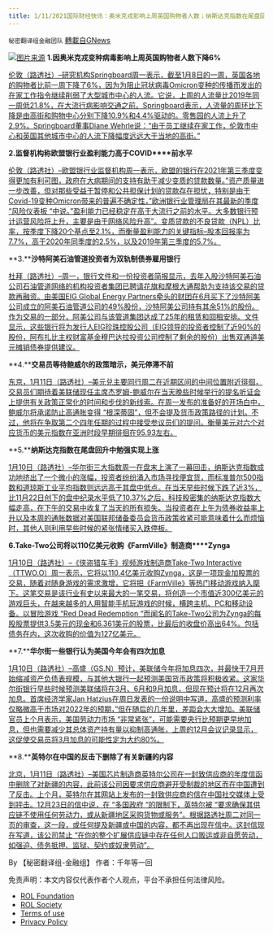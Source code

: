 ```yaml
---
title: 1/11/2021国际财经快讯：奥米克戎影响上周英国购物者人数；纳斯达克指数在尾盘回升中勉强实现上涨
---
```

`秘密翻译组金融团队` [轉載自GNews](https://gnews.org/zh-hans/1847633/)

![](https://assets.gnews.org/wp-content/uploads/2022/01/图片1-65.png)[图片来源](https://dzm0ugdauank9.cloudfront.net)
**1.****因奥米克戎变种病毒影响上周英国购物者人数下降****6%**

[伦敦（路透社）–研究机构Springboard周一表示，截至1月8日的一周，英国各地的购物者比前一周下降了6%，因为为阻止冠状病毒Omicron变种的传播而发出的在家工作指令继续削弱了大型城市中心的人流。它说，上周的人流量比2019年同一周低21.8%，在大流行病影响交通之前。Springboard表示，人流量的周环比下降是由高街和购物中心分别下降10.9%和4.4%驱动的。零售园的人流上升了2.9%。Springboard董事Diane Wehrle说：“由于员工继续在家工作，伦敦市中心和英国其他城市中心的人流下降幅度远远大于当地的高街。”](https://www.oann.com/uk-shopper-numbers-down-6-last-week-as-city-centres-avoided/)

**2.****监督机构称欧盟银行业盈利能力高于****COVID****前水平**

[伦敦（路透社）–欧盟银行业监督机构周一表示，欧盟的银行在2021年第三季度变得更加有利可图，政府在大病期间的支持有助于减少变质的贷款数量。”资产质量进一步改善，但对那些受益于暂停和公共担保计划的贷款存在担忧，特别是由于Covid-19变种Omicron带来的普遍不确定性，”欧洲银行业管理局在其最新的季度 “风险仪表板 “中说。”盈利能力已经稳定在高于大流行之前的水平。大多数银行预计运营风险将上升，主要是由于网络风险升高”。变质贷款的不良贷款（NPL）比率，按季度下降20个基点至2.1%，而衡量盈利能力的关键指标–股本回报率为7.7%，高于2020年同季度的2.5%，以及2019年第三季度的5.7%。](https://www.oann.com/eu-banking-profitability-above-pre-covid-levels-says-watchdog/)

**3.****沙特阿美石油管道投资者为双轨制债券雇用银行**

[杜拜（路透社）–周一，银行文件和一份投资者简报显示，去年入股沙特阿美石油公司石油管道网络的机构投资者集团已聘请花旗和摩根大通帮助为支持该交易的贷款再融资。由美国EIG Global Energy Partners牵头的财团在6月买下了沙特阿美公司成立的阿美石油管道公司的49%股份，沙特阿美公司持有其余51%的股份。作为交易的一部分，阿美公司与该管道集团达成了25年的租赁和回租安排。文件显示，这些银行将为发行人EIG珍珠控股公司（EIG领导的投资者控制了近90%的股份，阿布扎比主权财富基金穆巴达拉投资公司控制了剩余的股份）出售双通道美元摊销债券提供建议。](https://www.oann.com/eig-led-investors-in-aramco-oil-pipelines-hire-banks-for-dual-tranche-bonds/)

**4.****交易员等待鲍威尔的政策暗示，美元停滞不前**

[东京，1月11日（路透社）–美元兑主要同行周二在近期区间的中间位置附近徘徊，交易员们期待着美联储现任主席杰罗姆-鲍威尔在当天晚些时候举行的提名听证会上提供有关政策正常化的时间和步伐的新线索。在周一发布的准备好的开场白中，鲍威尔将承诺防止高通胀变得 “根深蒂固”，但不会提及货币政策路径的计划。不过，他将在争取第二个四年任期的过程中接受参议员们的提问。衡量美元对六个对应货币的美元指数在亚洲时段早期徘徊在95.93左右。](https://www.reuters.com/markets/europe/dollar-stagnates-traders-wait-powell-policy-hints-2022-01-11/)

**5.****纳斯达克指数在尾盘回升中勉强实现上涨**

[1月10日（路透社）–华尔街三大指数周一在盘末上演了一幕回击，纳斯达克指数成功地挤出了一个微小的涨幅，投资者纷纷涌入市场寻找便宜货，而标准普尔500指数和道琼斯工业平均指数则远远高于其盘中低点。在当天早些时候下跌了近3%，比11月22日创下的盘中纪录水平低了10.37%之后，科技股密集的纳斯达克指数大幅走高，在下午的交易中收复了当天的所有损失。当投资者在上午为债券收益率上升以及本周的通胀数据对美国联邦储备委员会货币政策收紧可能意味着什么而烦恼时，其他人则利用早些时候的紧张情绪买入跌停板。](https://www.reuters.com/markets/europe/nasdaq-ekes-out-gain-late-session-comeback-2022-01-10/)

**6.****Take-Two****公司将以****110****亿美元收购《****FarmVille****》制造商****Zynga**

[1月10日（路透社）–《侠盗猎车手》视频游戏制造商Take-Two Interactive（TTWO.O）周一表示，它将以110.4亿美元收购Zynga，这是一项现金加股票的交易，随着对随身游戏的需求激增，它将把《FarmVille》等热门移动游戏纳入麾下。这笔交易是该行业有史以来最大的一笔交易，将创造一个市值近300亿美元的游戏巨头，在越来越多的人用智能手机玩游戏的时候，横跨主机、PC和移动设备。以冒险游戏 “Red Dead Redemption “而闻名的Take-Two公司为Zynga的每股股票提供3.5美元的现金和6.361美元的股票，比最后的收盘价高出64%。包括债务在内，这次收购的价值为127亿美元。](https://www.reuters.com/markets/deals/take-two-acquire-zynga-an-enterprise-value-127-billion-2022-01-10/)

**7.****华尔街一些银行认为美国今年会有四次加息**

[1月10日（路透社）–高盛（GS.N）预计，美联储今年将加息四次，并最快于7月开始缩减资产负债表规模，与其他大银行一起预测美国货币政策将积极收紧。这家华尔街银行早些时候预测美联储将在3月、6月和9月加息，但现在预计将在12月再次加息。首席经济学家Jan Hatzius在周日发表的一份说明中写道，高盛的预测利率仅略微高于市场对2022年的预期，”但在随后的几年里，差距会大大增加。美联储官员上个月表示，美国劳动力市场 “非常紧张”，可能需要央行比预期更早地加息，但也需要减少其总体资产持有量以抑制高通胀，上周的12月会议记录显示，这促使交易员将3月加息的可能性定为大约80%。](https://www.reuters.com/markets/funds/goldman-sachs-expects-four-fed-rate-hikes-this-year-2022-01-10/)

**8.****英特尔在中国的反击下删除了有关新疆的内容**

[北京，1月11日（路透社）–美国芯片制造商英特尔公司在一封致供应商的年度信函中删除了对新疆的内容，此前该公司因要求供应商避开受制裁的地区而在中国遭到了反击。上个月，英特尔在其网站上发布的一封致供应商的信在中国社交媒体上受到抨击。12月23日的信中说，在 “多国政府 “的限制下，英特尔被 “要求确保其供应链不使用任何劳动力，或从新疆地区采购货物或服务”。根据路透社周二对同一页的审查，这一段，或任何提及新疆或中国的内容，都不再出现在信中。这封信现在写道，该公司禁止 “在你的整个扩展供应链中存在任何人口贩运或非自愿劳动，如强迫、债务抵押、监狱、契约或奴隶劳动”。](https://www.reuters.com/world/china/intel-deletes-reference-xinjiang-after-backlash-china-2022-01-11/)

By 【秘密翻译组-金融组】
作者：千年等一回

 

免责声明：本文内容仅代表作者个人观点，平台不承担任何法律风险。

- [ROL Foundation](https://rolfoundation.org/)
- [ROL Society](https://rolsociety.org/)
- [Terms of use](https://gnews.org/terms-of-use-3/)
- [Privacy Policy](https://gnews.org/privacy-policy/)
